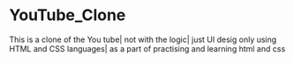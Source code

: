 # YouTube_Clone
This is a clone of the You tube| not with the logic| just  UI desig only using HTML and CSS languages| as a part of practising and learning html and css
